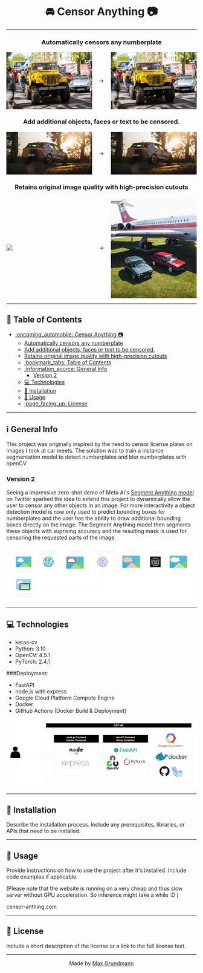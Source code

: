<div align="center">

# :oncoming_automobile: Censor Anything :camera:


---

### Automatically censors any numberplate
<p style="display: flex; align-items: center; justify-content: space-between;">
  <img src="model_training/examples/DSC04434.jpeg" style="width: 45%;" />
  <span>&#8594;</span>
  <img src="model_training/examples/censored_image (7).jpg" style="width: 45%;" /> 
</p>

### Add additional objects, faces or text to be censored.
<p style="display: flex; align-items: center; justify-content: space-between;">
  <img src="model_training/examples/_DSC6024.jpeg" style="width: 45%;" />
  <span>&#8594;</span>
  <img src="model_training/examples/censored_image (8).jpg" style="width: 45%;" /> 
</p>

### Retains original image quality with high-precision cutouts
<p style="display: flex; align-items: center; justify-content: space-between;">
  <img src="model_training/examples/DJI_0812.jpg" style="width: 45%;" />
  <span>&#8594;</span>
  <img src="model_training/examples/censored_image (11).jpg" style="width: 45%;" /> 
</p>

---

</div>

## :bookmark_tabs: Table of Contents
- [:oncoming\_automobile: Censor Anything :camera:](#oncoming_automobile-censor-anything-camera)
    - [Automatically censors any numberplate](#automatically-censors-any-numberplate)
    - [Add additional objects, faces or text to be censored.](#add-additional-objects-faces-or-text-to-be-censored)
    - [Retains original image quality with high-precision cutouts](#retains-original-image-quality-with-high-precision-cutouts)
  - [:bookmark\_tabs: Table of Contents](#bookmark_tabs-table-of-contents)
  - [:information\_source: General Info](#information_source-general-info)
    - [Version 2](#version-2)
  - [:computer: Technologies](#computer-technologies)
  - [:wrench: Installation](#wrench-installation)
  - [:book: Usage](#book-usage)
  - [:page\_facing\_up: License](#page_facing_up-license)

---




## :information_source: General Info
This project was originally inspired by the need to censor license plates on images I took at car meets. The solution was to train a instance segmentation model to detect numberplates and blur numberplates with openCV. 

### Version 2
Seeing a impressive zero-shot demo of Meta AI's [Segment Anything model](https://segment-anything.com/) on Twitter sparked the idea to extend this project to dynamically allow the user to censor any other objects in an image. For more interactivity a object detection model is now only used to predict bounding boxes for numberplates and the user has the ability to draw additional bounding boxes directly on the image. The Segment Anything model then segments these objects with suprising accuracy and the resulting mask is used for censoring the requested parts of the image.

![Model Flow](model_training/model_flow.drawio.png)




---

## :computer: Technologies


* keras-cv
* Python: 3.10
* OpenCV: 4.5.1
* PyTorch: 2.4.1

###Deployment:
* FastAPI
* node.js with express
* Google Cloud Platform Compute Engine
* Docker 
* GitHub Actions (Docker Build & Deployment)

![Architecture Diagram](model_training/censor_anything.png)

---

## :wrench: Installation
Describe the installation process. Include any prerequisites, libraries, or APIs that need to be installed.

---

## :book: Usage
Provide instructions on how to use the project after it's installed. Include code examples if applicable.

(Please note that the website is running on a very cheap and thus slow server without GPU acceleration. So inference might take a while :D )

censor-anthing.com

---

## :page_facing_up: License
Include a short description of the license or a link to the full license text.

---

<div align="center">

Made by [Max Grundmann](https://github.com/max-gmann)

</div>